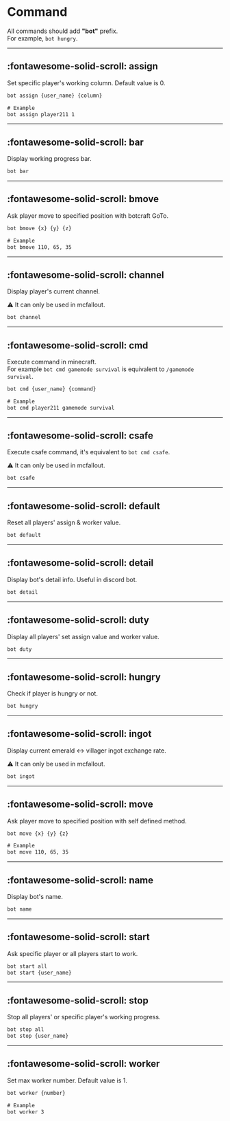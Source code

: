 # Command

All commands should add **"bot"** prefix.  
For example, `bot hungry`.

---

## :fontawesome-solid-scroll: assign

Set specific player's working column. Default value is 0.

```txt
bot assign {user_name} {column}

# Example
bot assign player211 1
```

---

## :fontawesome-solid-scroll: bar

Display working progress bar.

```txt
bot bar
```

---

## :fontawesome-solid-scroll: bmove

Ask player move to specified position with botcraft GoTo.

```txt
bot bmove {x} {y} {z}

# Example
bot bmove 110, 65, 35
```

---

## :fontawesome-solid-scroll: channel

Display player's current channel.  

:warning: It can only be used in mcfallout.

```txt
bot channel
```

---

## :fontawesome-solid-scroll: cmd

Execute command in minecraft.  
For example `bot cmd gamemode survival` is equivalent to `/gamemode survival`.

```txt
bot cmd {user_name} {command}

# Example
bot cmd player211 gamemode survival
```

---

## :fontawesome-solid-scroll: csafe

Execute csafe command, it's equivalent to `bot cmd csafe`.

:warning: It can only be used in mcfallout.

```txt
bot csafe
```

---

## :fontawesome-solid-scroll: default

Reset all players' assign & worker value.

```txt
bot default
```

---

## :fontawesome-solid-scroll: detail

Display bot's detail info. Useful in discord bot.

```txt
bot detail
```

---

## :fontawesome-solid-scroll: duty

Display all players' set assign value and worker value.

```txt
bot duty
```

---

## :fontawesome-solid-scroll: hungry

Check if player is hungry or not.

```txt
bot hungry
```

---

## :fontawesome-solid-scroll: ingot

Display current emerald <-> villager ingot exchange rate.

:warning: It can only be used in mcfallout.

```txt
bot ingot
```

---

## :fontawesome-solid-scroll: move

Ask player move to specified position with self defined method.

```txt
bot move {x} {y} {z}

# Example
bot move 110, 65, 35
```

---

## :fontawesome-solid-scroll: name

Display bot's name.

```txt
bot name
```

---

## :fontawesome-solid-scroll: start

Ask specific player or all players start to work.

```txt
bot start all
bot start {user_name}
```

---

## :fontawesome-solid-scroll: stop

Stop all players' or specific player's working progress.

```txt
bot stop all
bot stop {user_name}
```

---

## :fontawesome-solid-scroll: worker

Set max worker number. Default value is 1.

```txt
bot worker {number}

# Example
bot worker 3
```
